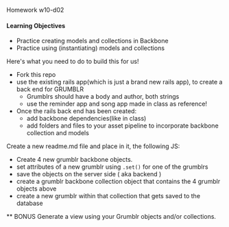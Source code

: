 Homework w10-d02

#### Learning Objectives
- Practice creating models and collections in Backbone
- Practice using (instantiating) models and collections

Here's what you need to do to build this for us!

- Fork this repo
- use the existing rails app(which is just a brand new rails app), to create a back end for GRUMBLR
  - Grumblrs should have a body and author, both strings
  - use the reminder app and song app made in class as reference!
- Once the rails back end has been created:
  - add backbone dependencies(like in class)
  - add folders and files to your asset pipeline to incorporate backbone collection and models

Create a new readme.md file and place in it, the following JS:

- Create 4 new grumblr backbone objects.
- set attributes of a new grumblr using `.set()` for one of the grumblrs
- save the objects on the server side ( aka backend )
- create a grumblr backbone collection object that contains the 4 grumblr objects above
- create a new grumblr within that collection that gets saved to the database

** BONUS
Generate a view using your Grumblr objects and/or collections.

